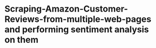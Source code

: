 # Scraping-Amazon-Customer-Reviews-from-multiple-web-pages and performing sentiment analysis on them
